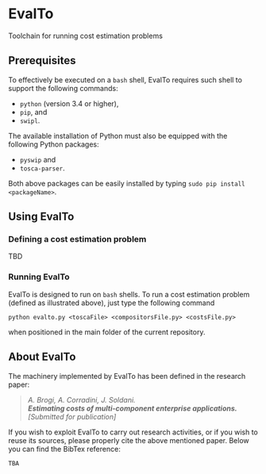 # EvalTo

Toolchain for running cost estimation problems

## Prerequisites
To effectively be executed on a `bash` shell, EvalTo requires such shell to support the following commands:
* `python` (version 3.4 or higher),
* `pip`, and
* `swipl`.

The available installation of Python must also be equipped with the following Python packages:
* `pyswip` and 
* `tosca-parser`.

Both above packages can be easily installed by typing `sudo pip install <packageName>`.

## Using EvalTo

### Defining a cost estimation problem 

TBD

### Running EvalTo
EvalTo is designed to run on `bash` shells. To run a cost estimation problem (defined as illustrated above), just type the following command
```
python evalto.py <toscaFile> <compositorsFile.py> <costsFile.py>
```
when positioned in the main folder of the current repository.

## About EvalTo

The machinery implemented by EvalTo has been defined in the research paper:
 > _A. Brogi, A. Corradini, J. Soldani. <br>
 > **Estimating costs of multi-component enterprise applications.** <br>
 > [Submitted for publication]_

If you wish to exploit EvalTo to carry out research activities, or if you wish to reuse its sources, please properly cite the above mentioned paper. Below you can find the BibTex reference:
```
TBA
```
